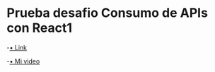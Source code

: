 # Prueba desafio Consumo de APIs con React1

-[• Link](https://delicate-heliotrope-7a9aba.netlify.app)


-[• Mi video]()